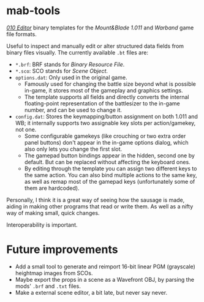 # mab-tools
[*010 Editor*](https://www.sweetscape.com/010editor/) binary templates for the *Mount&amp;Blade 1.011* and *Warband* game file formats.

Useful to inspect and manually edit or alter structured data fields from binary files visually. The currently available `.bt` files are:
* `*.brf`: BRF stands for *Binary Resource File*.
* `*.sco`: SCO stands for *Scene Object*.
* `options.dat`: Only used in the original game.
   * Famously used for changing the battle size beyond what is possible in-game, it stores most of the gameplay and graphics settings.
   * The template supports all fields and directly converts the internal floating-point representation of the battlesizer to the in-game number, and can be used to change it.
* `config.dat`: Stores the keymapping/button assignment on both 1.011 and WB; it internally supports two assignable key slots per action/gamekey, not one.
   * Some configurable gamekeys (like crouching or two extra order panel buttons) don't appear in the in-game options dialog, which also only lets you change the first slot.
   * The gamepad button bindings appear in the hidden, second one by default. But can be replaced without affecting the keyboard ones.
   * By editing through the template you can assign two different keys to the same action. You can also bind multiple actions to the same key, as well as remap most of the gamepad keys (unfortunately some of them are hardcoded).


Personally, I think it is a great way of seeing how the sausage is made, aiding in making other programs that read or write them. As well as a nifty way of making small, quick changes.

Interoperability is important.

# Future improvements

* Add a small tool to generate and reimport 16-bit linear PGM (grayscale) heightmap images from SCOs.
* Maybe export the props in a scene as a Wavefront OBJ, by parsing the mods' `.brf` and `.txt` files.
* Make a external scene editor, a bit late, but never say never.

